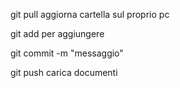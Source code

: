 git pull aggiorna cartella sul proprio pc

git add per aggiungere

git commit -m "messaggio" 

git push carica documenti
